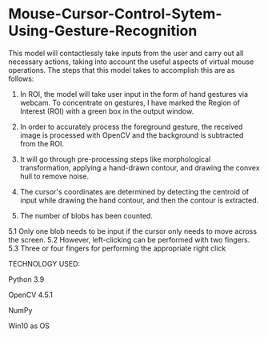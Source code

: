 # Mouse-Cursor-Control-Sytem-Using-Gesture-Recognition

This model will contactlessly take inputs from the user and carry out all necessary actions, taking into account the useful aspects of virtual mouse operations. The steps that this model takes to accomplish this are as follows:

1) In ROI, the model will take user input in the form of hand gestures via webcam. To concentrate on gestures, I have marked the Region of Interest (ROI) with a green box in the output window. 

2) In order to accurately process the foreground gesture, the received image is processed with OpenCV and the background is subtracted from the ROI.

3) It will go through pre-processing steps like morphological transformation, applying a hand-drawn contour, and drawing the convex hull to remove noise.

4) The cursor's coordinates are determined by detecting the centroid of input while drawing the hand contour, and then the contour is extracted. 

5) The number of blobs has been counted. 

  5.1 Only one blob needs to be input if the cursor only needs to move across the screen. 
  5.2 However, left-clicking can be performed with two fingers. 
  5.3 Three or four fingers for performing the appropriate right click

TECHNOLOGY USED:

Python 3.9

OpenCV 4.5.1

NumPy

Win10 as OS
